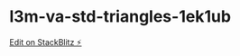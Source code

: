 # l3m-va-std-triangles-1ek1ub

[Edit on StackBlitz ⚡️](https://stackblitz.com/edit/l3m-va-std-triangles-1ek1ub)